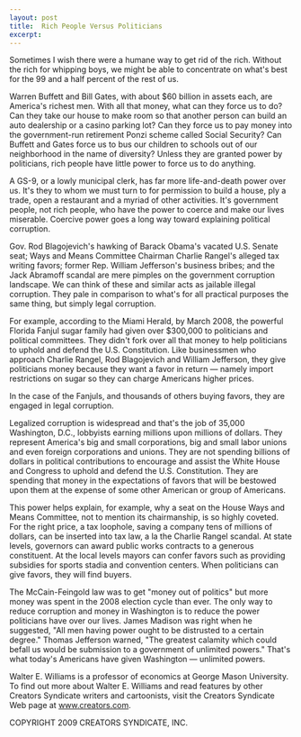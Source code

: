 ```yaml
---
layout: post
title:  Rich People Versus Politicians
excerpt:
---
```


Sometimes I wish there were a humane way to get rid of the rich. Without the rich for whipping boys, we might be able to concentrate on what's best for the 99 and a half percent of the rest of us.

Warren Buffett and Bill Gates, with about $60 billion in assets each, are America's richest men. With all that money, what can they force us to do? Can they take our house to make room so that another person can build an auto dealership or a casino parking lot? Can they force us to pay money into the government-run retirement Ponzi scheme called Social Security? Can Buffett and Gates force us to bus our children to schools out of our neighborhood in the name of diversity? Unless they are granted power by politicians, rich people have little power to force us to do anything.

A GS-9, or a lowly municipal clerk, has far more life-and-death power over us. It's they to whom we must turn to for permission to build a house, ply a trade, open a restaurant and a myriad of other activities. It's government people, not rich people, who have the power to coerce and make our lives miserable. Coercive power goes a long way toward explaining political corruption.

Gov. Rod Blagojevich's hawking of Barack Obama's vacated U.S. Senate seat; Ways and Means Committee Chairman Charlie Rangel's alleged tax writing favors; former Rep. William Jefferson's business bribes; and the Jack Abramoff scandal are mere pimples on the government corruption landscape. We can think of these and similar acts as jailable illegal corruption. They pale in comparison to what's for all practical purposes the same thing, but simply legal corruption.

For example, according to the Miami Herald, by March 2008, the powerful Florida Fanjul sugar family had given over $300,000 to politicians and political committees. They didn't fork over all that money to help politicians to uphold and defend the U.S. Constitution. Like businessmen who approach Charlie Rangel, Rod Blagojevich and William Jefferson, they give politicians money because they want a favor in return — namely import restrictions on sugar so they can charge Americans higher prices.

 In the case of the Fanjuls, and thousands of others buying favors, they are engaged in legal corruption.

Legalized corruption is widespread and that's the job of 35,000 Washington, D.C., lobbyists earning millions upon millions of dollars. They represent America's big and small corporations, big and small labor unions and even foreign corporations and unions. They are not spending billions of dollars in political contributions to encourage and assist the White House and Congress to uphold and defend the U.S. Constitution. They are spending that money in the expectations of favors that will be bestowed upon them at the expense of some other American or group of Americans.

This power helps explain, for example, why a seat on the House Ways and Means Committee, not to mention its chairmanship, is so highly coveted. For the right price, a tax loophole, saving a company tens of millions of dollars, can be inserted into tax law, a la the Charlie Rangel scandal. At state levels, governors can award public works contracts to a generous constituent. At the local levels mayors can confer favors such as providing subsidies for sports stadia and convention centers. When politicians can give favors, they will find buyers.

The McCain-Feingold law was to get "money out of politics" but more money was spent in the 2008 election cycle than ever. The only way to reduce corruption and money in Washington is to reduce the power politicians have over our lives. James Madison was right when he suggested, "All men having power ought to be distrusted to a certain degree." Thomas Jefferson warned, "The greatest calamity which could befall us would be submission to a government of unlimited powers." That's what today's Americans have given Washington — unlimited powers.

Walter E. Williams is a professor of economics at George Mason University. To find out more about Walter E. Williams and read features by other Creators Syndicate writers and cartoonists, visit the Creators Syndicate Web page at www.creators.com.

COPYRIGHT 2009 CREATORS SYNDICATE, INC.
